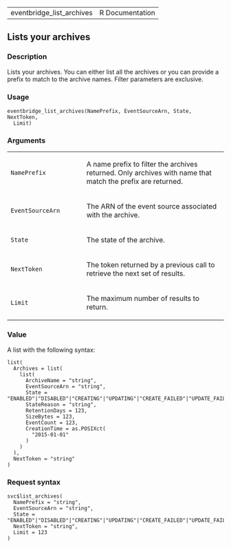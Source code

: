 <table style="width: 100%;">
<tbody>
<tr class="odd">
<td>eventbridge_list_archives</td>
<td style="text-align: right;">R Documentation</td>
</tr>
</tbody>
</table>

## Lists your archives

### Description

Lists your archives. You can either list all the archives or you can
provide a prefix to match to the archive names. Filter parameters are
exclusive.

### Usage

    eventbridge_list_archives(NamePrefix, EventSourceArn, State, NextToken,
      Limit)

### Arguments

<table>
<colgroup>
<col style="width: 35%" />
<col style="width: 65%" />
</colgroup>
<tbody>
<tr class="odd">
<td><code
id="eventbridge_list_archives_:_NamePrefix">NamePrefix</code></td>
<td><p>A name prefix to filter the archives returned. Only archives with
name that match the prefix are returned.</p></td>
</tr>
<tr class="even">
<td><code
id="eventbridge_list_archives_:_EventSourceArn">EventSourceArn</code></td>
<td><p>The ARN of the event source associated with the archive.</p></td>
</tr>
<tr class="odd">
<td><code id="eventbridge_list_archives_:_State">State</code></td>
<td><p>The state of the archive.</p></td>
</tr>
<tr class="even">
<td><code
id="eventbridge_list_archives_:_NextToken">NextToken</code></td>
<td><p>The token returned by a previous call to retrieve the next set of
results.</p></td>
</tr>
<tr class="odd">
<td><code id="eventbridge_list_archives_:_Limit">Limit</code></td>
<td><p>The maximum number of results to return.</p></td>
</tr>
</tbody>
</table>

### Value

A list with the following syntax:

    list(
      Archives = list(
        list(
          ArchiveName = "string",
          EventSourceArn = "string",
          State = "ENABLED"|"DISABLED"|"CREATING"|"UPDATING"|"CREATE_FAILED"|"UPDATE_FAILED",
          StateReason = "string",
          RetentionDays = 123,
          SizeBytes = 123,
          EventCount = 123,
          CreationTime = as.POSIXct(
            "2015-01-01"
          )
        )
      ),
      NextToken = "string"
    )

### Request syntax

    svc$list_archives(
      NamePrefix = "string",
      EventSourceArn = "string",
      State = "ENABLED"|"DISABLED"|"CREATING"|"UPDATING"|"CREATE_FAILED"|"UPDATE_FAILED",
      NextToken = "string",
      Limit = 123
    )
